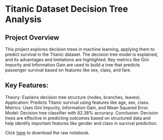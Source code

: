 # Titanic Dataset Decision Tree Analysis
## Project Overview
This project explores decision trees in machine learning, applying them to predict survival in the Titanic dataset. The decision tree model is explained, and its advantages and limitations are highlighted. Key metrics like Gini Impurity and Information Gain are used to build a tree that predicts passenger survival based on features like sex, class, and fare.

## Key Features:
Theory: Explains decision tree structure (nodes, branches, leaves).
Application: Predicts Titanic survival using features like age, sex, class.
Metrics: Uses Gini Impurity, Information Gain, and Mean Squared Error.
Model: Decision tree classifier with 82.38% accuracy.
Conclusion:
Decision trees are effective in predicting outcomes based on structured data and help identify important features like gender and class in survival prediction.

Click [here](https://github.com/your-username/your-repository/raw/main/decision_tree_titanic_analysis.ipynb) to download the raw notebook.

